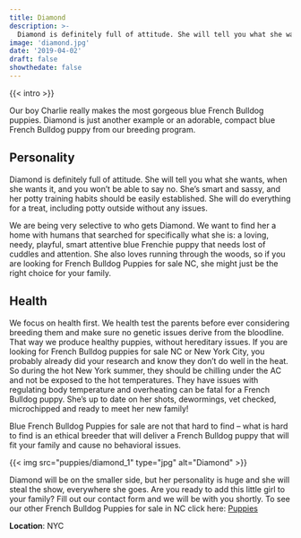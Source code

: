 ```yaml
---
title: Diamond
description: >-
  Diamond is definitely full of attitude. She will tell you what she wants, when she wants it, and you won’t be able to say no.
image: 'diamond.jpg'
date: '2019-04-02'
draft: false
showthedate: false
---
```


{{< intro >}}

Our boy Charlie really makes the most gorgeous blue French Bulldog puppies. Diamond is just another example or an adorable, compact blue French Bulldog puppy from our breeding program.

## Personality
Diamond is definitely full of attitude. She will tell you what she wants, when she wants it, and you won’t be able to say no. She’s smart and sassy, and her potty training habits should be easily established. She will do everything for a treat, including potty outside without any issues.

We are being very selective to who gets Diamond. We want to find her a home with humans that searched for specifically what she is: a loving, needy, playful, smart attentive blue Frenchie puppy that needs lost of cuddles and attention. She also loves running through the woods, so if you are looking for French Bulldog Puppies for sale NC, she might just be the right choice for your family.

## Health
We focus on health first. We health test the parents before ever considering breeding them and make sure no genetic issues derive from the bloodline. That way we produce healthy puppies, without hereditary issues. If you are looking for French Bulldog puppies for sale NC or New York City, you probably already did your research and know they don’t do well in the heat. So during the hot New York summer, they should be chilling under the AC and not be exposed to the hot temperatures. They have issues with regulating body temperature and overheating can be fatal for a French Bulldog puppy. She’s up to date on her shots, dewormings, vet checked, microchipped and ready to meet her new family!

Blue French Bulldog Puppies for sale are not that hard to find – what is hard to find is an ethical breeder that will deliver a French Bulldog puppy that will fit your family and cause no behavioral issues.

{{< img src="puppies/diamond_1" type="jpg" alt="Diamond" >}}

Diamond will be on the smaller side, but her personality is huge and she will steal the show, everywhere she goes. Are you ready to add this little girl to your family? Fill out our contact form and we will be with you shortly. To see our other French Bulldog Puppies for sale in NC click here: [Puppies](/puppies)

**Location**: NYC
